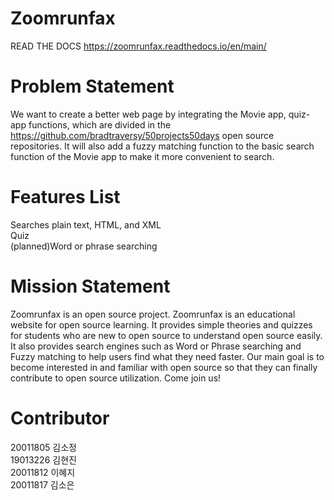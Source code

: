 # Zoomrunfax
READ THE DOCS
https://zoomrunfax.readthedocs.io/en/main/

# Problem Statement
We want to create a better web page by integrating the Movie app, quiz-app functions, which are divided in the https://github.com/bradtraversy/50projects50days open source repositories. It will also add a fuzzy matching function to the basic search function of the Movie app to make it more convenient to search.

# Features List
Searches plain text, HTML, and XML  
Quiz  
(planned)Word or phrase searching

# Mission Statement
Zoomrunfax is an open source project. Zoomrunfax is an educational website for open source learning. It provides simple theories and quizzes for students who are new to open source to understand open source easily. It also provides search engines such as Word or Phrase searching and Fuzzy matching to help users find what they need faster. Our main goal is to become interested in and familiar with open source so that they can finally contribute to open source utilization. Come join us!

# Contributor  
20011805 김소정  
19013226 김현진  
20011812 이혜지  
20011817 김소은  
